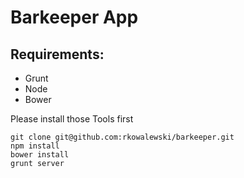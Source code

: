Barkeeper App
=============
Requirements:
------------
- Grunt
- Node
- Bower

Please install those Tools first

```
git clone git@github.com:rkowalewski/barkeeper.git
npm install
bower install
grunt server
```
